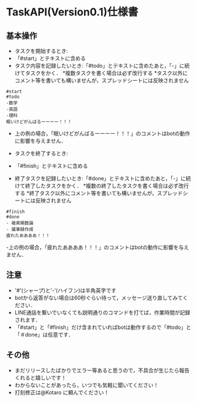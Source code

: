 # TaskAPI(Version0.1)仕様書

## 基本操作
- タスクを開始するとき: 
- 「#start」とテキストに含める
- タスク内容を記録したいとき:「#todo」とテキストに含めたあと，「-」に続けてタスクをかく．
*複数タスクを書く場合は必ず改行する
*タスク以外にコメント等を書いても構いませんが，スプレッドシートには反映されません

```例
#start
#todo
-数学
-英語
-理科
眠いけどがんばるーーーー！！！
```

- 上の例の場合，「眠いけどがんばるーーーー！！！」のコメントはbotの動作に影響を与えません．

- タスクを終了するとき:
- 「#finish」とテキストに含める
- 終了タスクを記録したいとき:「#done」とテキストに含めたあと，「-」に続けて終了したタスクをかく．
*複数の終了したタスクを書く場合は必ず改行する
*終了タスク以外にコメント等を書いても構いませんが，スプレッドシートには反映されません

```例
#finish
#done
- 複素関数論
- 議事録作成
疲れたああああ！！！
```

-上の例の場合，「疲れたああああ！！！」のコメントはbotの動作に影響を与えません．


## 注意
- '#'(シャープ)と'-'(ハイフン)は半角英字です
- botから返答がない場合は60秒ぐらい待って，メッセージ送り直してみてください．
- LINE通話を繋いでいなくても説明通りのコマンドを打てば，作業時間が記録されます．
- 「#start」と「#finish」だけ含まれていればbotは動作するので「#todo」と「＃done」は任意です．

## その他
- まだリリースしたばかりでエラー等あると思うので，不具合が生じたら報告くれると嬉しいです！
- わからないことがあったら，いつでも気軽に聞いてください！
- 打刻修正は@Kotaro に頼んでください！
